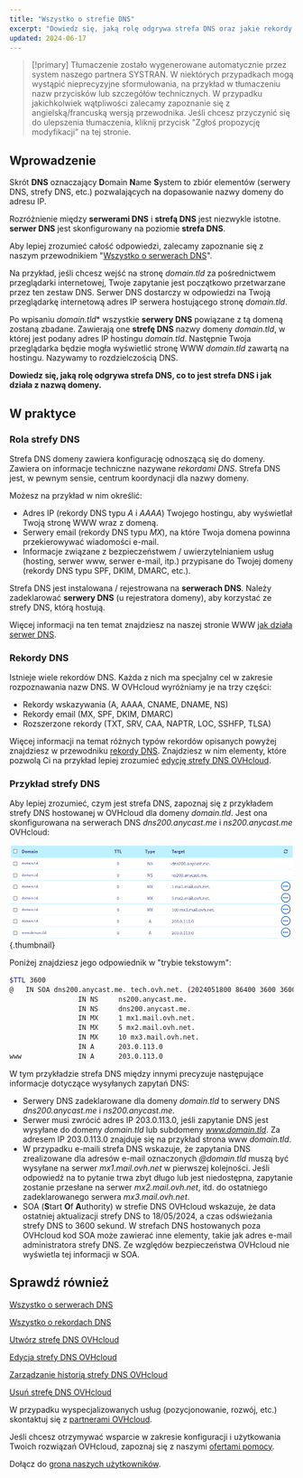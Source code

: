 ```yaml
---
title: "Wszystko o strefie DNS"
excerpt: "Dowiedz się, jaką rolę odgrywa strefa DNS oraz jakie rekordy zawiera dla domeny"
updated: 2024-06-17
---
```


> [!primary]
> Tłumaczenie zostało wygenerowane automatycznie przez system naszego partnera SYSTRAN. W niektórych przypadkach mogą wystąpić nieprecyzyjne sformułowania, na przykład w tłumaczeniu nazw przycisków lub szczegółów technicznych. W przypadku jakichkolwiek wątpliwości zalecamy zapoznanie się z angielską/francuską wersją przewodnika. Jeśli chcesz przyczynić się do ulepszenia tłumaczenia, kliknij przycisk "Zgłoś propozycję modyfikacji” na tej stronie.
>

## Wprowadzenie

Skrót **DNS** oznaczający **D**omain **N**ame **S**ystem to zbiór elementów (serwery DNS, strefy DNS, etc.) pozwalających na dopasowanie nazwy domeny do adresu IP.

Rozróżnienie między **serwerami DNS** i **strefą DNS** jest niezwykle istotne. **serwer DNS** jest skonfigurowany na poziomie **strefa DNS**.

Aby lepiej zrozumieć całość odpowiedzi, zalecamy zapoznanie się z naszym przewodnikiem "[Wszystko o serwerach DNS](/pages/web_cloud/domains/dns_server_general_information)".

Na przykład, jeśli chcesz wejść na stronę *domain.tld* za pośrednictwem przeglądarki internetowej, Twoje zapytanie jest początkowo przetwarzane przez ten zestaw DNS. Serwer DNS dostarczy w odpowiedzi na Twoją przeglądarkę internetową adres IP serwera hostującego stronę *domain.tld*.

Po wpisaniu *domain.tld** wszystkie **serwery DNS** powiązane z tą domeną zostaną zbadane. Zawierają one **strefę DNS** nazwy domeny *domain.tld*, w której jest podany adres IP hostingu *domain.tld*. Następnie Twoja przeglądarka będzie mogła wyświetlić stronę WWW *domain.tld* zawartą na hostingu. Nazywamy to rozdzielczością DNS.

**Dowiedz się, jaką rolę odgrywa strefa DNS, co to jest strefa DNS i jak działa z nazwą domeny.**

## W praktyce

### Rola strefy DNS

Strefa DNS domeny zawiera konfigurację odnoszącą się do domeny. Zawiera on informacje techniczne nazywane *rekordami DNS*. Strefa DNS jest, w pewnym sensie, centrum koordynacji dla nazwy domeny.

Możesz na przykład w nim określić:

- Adres IP (rekordy DNS typu *A* i *AAAA*) Twojego hostingu, aby wyświetlał Twoją stronę WWW wraz z domeną.
- Serwery email (rekordy DNS typu *MX*), na które Twoja domena powinna przekierowywać wiadomości e-mail.
- Informacje związane z bezpieczeństwem / uwierzytelnianiem usług (hosting, serwer www, serwer e-mail, itp.) przypisane do Twojej domeny (rekordy DNS typu SPF, DKIM, DMARC, etc.).

Strefa DNS jest instalowana / rejestrowana na **serwerach DNS**. Należy zadeklarować **serwery DNS** (u rejestratora domeny), aby korzystać ze strefy DNS, którą hostują.

Więcej informacji na ten temat znajdziesz na naszej stronie WWW [jak działa serwer DNS](/links/web/domains-dns-server).

### Rekordy DNS

Istnieje wiele rekordów DNS. Każda z nich ma specjalny cel w zakresie rozpoznawania nazw DNS. W OVHcloud wyróżniamy je na trzy części:

- Rekordy wskazywania (A, AAAA, CNAME, DNAME, NS)
- Rekordy email (MX, SPF, DKIM, DMARC)
- Rozszerzone rekordy (TXT, SRV, CAA, NAPTR, LOC, SSHFP, TLSA)

Więcej informacji na temat różnych typów rekordów opisanych powyżej znajdziesz w przewodniku [rekordy DNS](/pages/web_cloud/domains/dns_zone_records). Znajdziesz w nim elementy, które pozwolą Ci na przykład lepiej zrozumieć [edycję strefy DNS OVHcloud](/pages/web_cloud/domains/dns_zone_edit).

### Przykład strefy DNS

Aby lepiej zrozumieć, czym jest strefa DNS, zapoznaj się z przykładem strefy DNS hostowanej w OVHcloud dla domeny *domain.tld*. Jest ona skonfigurowana na serwerach DNS *dns200.anycast.me* i *ns200.anycast.me* OVHcloud:

![DNS zone dashboard](images/dns-zone-dashboard.png){.thumbnail}

Poniżej znajdziesz jego odpowiednik w "trybie tekstowym":

```bash
$TTL 3600
@	IN SOA dns200.anycast.me. tech.ovh.net. (2024051800 86400 3600 3600000 60)
                 IN NS     ns200.anycast.me.
                 IN NS     dns200.anycast.me.
                 IN MX     1 mx1.mail.ovh.net.
                 IN MX     5 mx2.mail.ovh.net.
                 IN MX     10 mx3.mail.ovh.net.
                 IN A      203.0.113.0
www              IN A      203.0.113.0
```

W tym przykładzie strefa DNS między innymi precyzuje następujące informacje dotyczące wysyłanych zapytań DNS:

- Serwery DNS zadeklarowane dla domeny *domain.tld* to serwery DNS *dns200.anycast.me* i *ns200.anycast.me*.
- Serwer musi zwrócić adres IP 203.0.113.0, jeśli zapytanie DNS jest wysyłane do domeny *domain.tld* lub subdomeny *www.domain.tld*. Za adresem IP 203.0.113.0 znajduje się na przykład strona www *domain.tld*.
- W przypadku e-maili strefa DNS wskazuje, że zapytania DNS zrealizowane dla adresów e-mail oznaczonych *@domain.tld* muszą być wysyłane na serwer *mx1.mail.ovh.net* w pierwszej kolejności. Jeśli odpowiedź na to pytanie trwa zbyt długo lub jest niedostępna, zapytanie zostanie przesłane na serwer *mx2.mail.ovh.net*, itd. do ostatniego zadeklarowanego serwera *mx3.mail.ovh.net*.
- SOA (**S**tart **O**f **A**uthority) w strefie DNS OVHcloud wskazuje, że data ostatniej aktualizacji strefy DNS to 18/05/2024, a czas odświeżania strefy DNS to 3600 sekund. W strefach DNS hostowanych poza OVHcloud kod SOA może zawierać inne elementy, takie jak adres e-mail administratora strefy DNS. Ze względów bezpieczeństwa OVHcloud nie wyświetla tej informacji w SOA.

## Sprawdź również

[Wszystko o serwerach DNS](/pages/web_cloud/domains/dns_server_general_information)

[Wszystko o rekordach DNS](/pages/web_cloud/domains/dns_zone_records)

[Utwórz strefę DNS OVHcloud](/pages/web_cloud/domains/dns_zone_create)

[Edycja strefy DNS OVHcloud](/pages/web_cloud/domains/dns_zone_edit)

[Zarządzanie historią strefy DNS OVHcloud](/pages/web_cloud/domains/dns_zone_history)

[Usuń strefę DNS OVHcloud](/pages/web_cloud/domains/dns_zone_deletion)
 
W przypadku wyspecjalizowanych usług (pozycjonowanie, rozwój, etc.) skontaktuj się z [partnerami OVHcloud](/links/partner).
 
Jeśli chcesz otrzymywać wsparcie w zakresie konfiguracji i użytkowania Twoich rozwiązań OVHcloud, zapoznaj się z naszymi [ofertami pomocy](/links/support).
 
Dołącz do [grona naszych użytkowników](/links/community).
